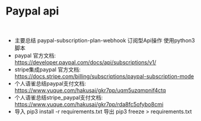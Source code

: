 # Paypal api
<br/>

- 主要总结 paypal-subscription-plan-webhook 订阅型Api操作 使用python3 脚本  
- paypal 官方文档: https://developer.paypal.com/docs/api/subscriptions/v1/
- stripe集成paypal 官方文档: https://docs.stripe.com/billing/subscriptions/paypal-subscription-mode
- 个人语雀总结paypal支付文档: https://www.yuque.com/hakusai/gkr7pp/uqm5uzqmpnif4ctq
- 个人语雀总结stripe_paypal支付文档:  https://www.yuque.com/hakusai/gkr7pp/rda8fc5ofybo8cmi
- 导入 pip3 install -r requirements.txt 导出 pip3 freeze > requirements.txt
